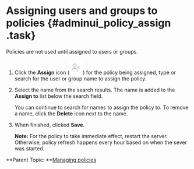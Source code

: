 # Assigning users and groups to policies {#adminui_policy_assign .task}

Policies are not used until assigned to users or groups.

1.  Click the **Assign** icon \(![assign policy icon](Images/icon_assign_policy.png)\) for the policy being assigned, type or search for the user or group name to assign the policy.

2.  Select the name from the search results. The name is added to the **Assign to** list below the search field.

    You can continue to search for names to assign the policy to. To remove a name, click the **Delete** icon next to the name.

3.  When finished, clicked **Save**.

    **Note:** For the policy to take immediate effect, restart the server. Otherwise, policy refresh happens every hour based on when the sever was started.


**Parent Topic:  **[Managing policies](adminui_policy_manage.md)

